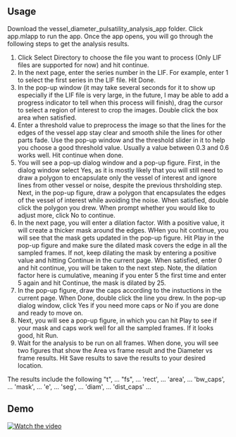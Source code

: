 ## Usage
Download the vessel_diameter_pulsatility_analysis_app folder. Click app.mlapp to run the app. Once the app opens, you will go through the following steps to get the analysis results.
1) Click Select Directory to choose the file you want to process (Only LIF files are supported for now) and hit continue.
2) In the next page, enter the series number in the LIF. For example, enter 1 to select the first series in the LIF file. Hit Done.
3) In the pop-up window (it may take several seconds for it to show up especially if the LIF file is very large, in the future, I may be able to add a progress indicator to tell when this process will finish), drag the cursor to select a region of interest to crop the images. Double click the box area when satisfied.
4) Enter a threshold value to preprocess the image so that the lines for the edges of the vessel app stay clear and smooth shile the lines for other parts fade. Use the pop-up window and the threshold slider in it to help you choose a good threshold value. Usually a value between 0.3 and 0.6 works well. Hit continue when done.
5) You will see a pop-up dialog window and a pop-up figure. First, in the dialog window select Yes, as it is mostly likely that you will still need to draw a polygon to encapsulate only the vessel of interest and ignore lines from other vessel or noise, despite the previous thrsholding step. Next, in the pop-up figure, draw a polygon that encapsulates the edges of the vessel of interest while avoiding the noise. When satisfied, double click the polygon you drew. When prompt whether you would like to adjust more, click No to continue.
6) In the next page, you will enter a dilation factor. With a positive value, it will create a thicker mask around the edges. WHen you hit continue, you will see that the mask gets updated in the pop-up figure. Hit Play in the pop-up figure and make sure the dilated mask covers the edge in all the sampled frames. If not, keep dilating the mask by entering a positive value and hitting Continue in the current page. When satisfied, enter 0 and hit continue, you will be taken to the next step. Note, the dilation factor here is cumulative, meaning if you enter 5 the first time and enter 5 again and hit Continue, the mask is dilated by 25.
7) In the pop-up figure, draw the caps according to the instuctions in the current page. When Done, double click the line you drew. In the pop-up dialog window, click Yes if you need more caps or No if you are done and ready to move on.
8) Next, you will see a pop-up figure, in which you can hit Play to see if your mask and caps work well for all the sampled frames. If it looks good, hit Run.
9) Wait for the analysis to be run on all frames. When done, you will see two figures that show the Area vs frame result and the Diameter vs frame results. Hit Save results to save the results to your desired location. 

The results include the following
"t", ...
"fs", ...
'rect', ...
'area', ...
'bw_caps', ...
'mask', ...
'e', ...
'seg', ...
'diam', ...
'dist_caps' ...

## Demo
[![Watch the video](https://drive.google.com/file/d/1wuRDR1wWErjcfb5ERfFdfqkCTKhnT4vp/view?usp=sharing)](https://drive.google.com/file/d/1MPTCPYLpDC4qM3oBmI_06qhuHX9Z17kj/view?usp=sharing)